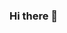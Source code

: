 ### Hi there 👋

<!--
**GZ-arch/GZ-arch** is a ✨ _special_ ✨ repository because its `README.md` (this file) appears on your GitHub profile.

Here are some ideas to get you started:

- 🔭 I’m currently working on GuangZhou
- 🌱 I’m currently learning Computer Science and Technology
- 👯 I’m looking to collaborate on study
- 🤔 I’m looking for help with Postgraduate study abroad
- 💬 Ask me about some question!
- 📫 How to reach me: no,sorry!
- 😄 Pronouns: haha
- ⚡ Fun fact: always learning, always stepping
-->
